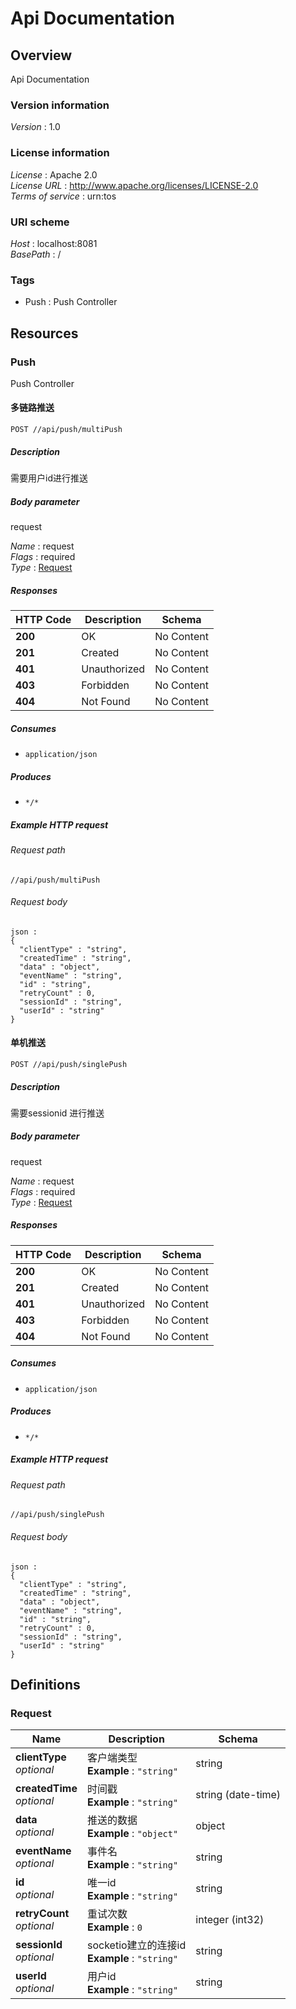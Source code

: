 # Api Documentation


<a name="overview"></a>
## Overview
Api Documentation


### Version information
*Version* : 1.0


### License information
*License* : Apache 2.0  
*License URL* : http://www.apache.org/licenses/LICENSE-2.0  
*Terms of service* : urn:tos


### URI scheme
*Host* : localhost:8081  
*BasePath* : /


### Tags

* Push : Push Controller




<a name="paths"></a>
## Resources

<a name="push_resource"></a>
### Push
Push Controller


<a name="multipush"></a>
#### 多链路推送
```
POST //api/push/multiPush
```


##### Description
需要用户id进行推送


##### Body parameter
request

*Name* : request  
*Flags* : required  
*Type* : [Request](#request)


##### Responses

|HTTP Code|Description|Schema|
|---|---|---|
|**200**|OK|No Content|
|**201**|Created|No Content|
|**401**|Unauthorized|No Content|
|**403**|Forbidden|No Content|
|**404**|Not Found|No Content|


##### Consumes

* `application/json`


##### Produces

* `*/*`


##### Example HTTP request

###### Request path
```
//api/push/multiPush
```


###### Request body
```
json :
{
  "clientType" : "string",
  "createdTime" : "string",
  "data" : "object",
  "eventName" : "string",
  "id" : "string",
  "retryCount" : 0,
  "sessionId" : "string",
  "userId" : "string"
}
```


<a name="singlepush"></a>
#### 单机推送
```
POST //api/push/singlePush
```


##### Description
需要sessionid 进行推送


##### Body parameter
request

*Name* : request  
*Flags* : required  
*Type* : [Request](#request)


##### Responses

|HTTP Code|Description|Schema|
|---|---|---|
|**200**|OK|No Content|
|**201**|Created|No Content|
|**401**|Unauthorized|No Content|
|**403**|Forbidden|No Content|
|**404**|Not Found|No Content|


##### Consumes

* `application/json`


##### Produces

* `*/*`


##### Example HTTP request

###### Request path
```
//api/push/singlePush
```


###### Request body
```
json :
{
  "clientType" : "string",
  "createdTime" : "string",
  "data" : "object",
  "eventName" : "string",
  "id" : "string",
  "retryCount" : 0,
  "sessionId" : "string",
  "userId" : "string"
}
```




<a name="definitions"></a>
## Definitions

<a name="request"></a>
### Request

|Name|Description|Schema|
|---|---|---|
|**clientType**  <br>*optional*|客户端类型  <br>**Example** : `"string"`|string|
|**createdTime**  <br>*optional*|时间戳  <br>**Example** : `"string"`|string (date-time)|
|**data**  <br>*optional*|推送的数据  <br>**Example** : `"object"`|object|
|**eventName**  <br>*optional*|事件名  <br>**Example** : `"string"`|string|
|**id**  <br>*optional*|唯一id  <br>**Example** : `"string"`|string|
|**retryCount**  <br>*optional*|重试次数  <br>**Example** : `0`|integer (int32)|
|**sessionId**  <br>*optional*|socketio建立的连接id  <br>**Example** : `"string"`|string|
|**userId**  <br>*optional*|用户id  <br>**Example** : `"string"`|string|




